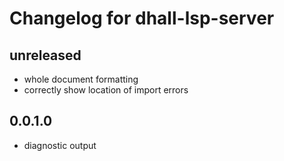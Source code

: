 # Changelog for dhall-lsp-server

## unreleased
  - whole document formatting
  - correctly show location of import errors
## 0.0.1.0
  - diagnostic output
